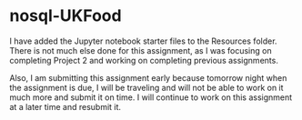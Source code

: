 # nosql-UKFood

I have added the Jupyter notebook starter files to the Resources folder. There is not much else done for this assignment, as I was focusing on completing Project 2
and working on completing previous assignments. 

Also, I am submitting this assignment early because tomorrow night when the assignment is due, I will be traveling and will not be able to work on it much more
and submit it on time. I will continue to work on this assignment at a later time and resubmit it.

